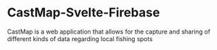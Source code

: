 # CastMap-Svelte-Firebase
CastMap is a web application that allows for the capture and sharing of different kinds of data regarding local fishing spots  
